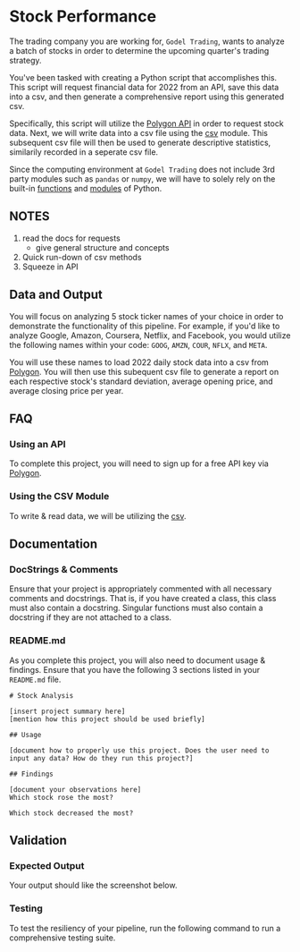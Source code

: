 # Stock Performance

The trading company you are working for, `Godel Trading`, wants to analyze a batch of stocks in order to determine the upcoming quarter's trading strategy.

You've been tasked with creating a Python script that accomplishes this. This script will request financial data for 2022 from an API, save this data into a csv, and then generate a comprehensive report using this generated csv. 

Specifically, this script will utilize the [Polygon API](https://polygon.io/) in order to request stock data. Next, we will write data into a csv file using the [csv](https://docs.python.org/3/library/csv.html) module. This subsequent csv file will then be used to generate descriptive statistics, similarily recorded in a seperate csv file. 

Since the computing environment at `Godel Trading` does not include 3rd party modules such as `pandas` or `numpy`, we will have to solely rely on the built-in [functions](https://docs.python.org/3/library/functions.html) and [modules](https://docs.python.org/3/py-modindex.html) of Python.

## NOTES
1. read the docs for requests
    * give general structure and concepts
2. Quick run-down of csv methods
3. Squeeze in API

## Data and Output

You will focus on analyzing 5 stock ticker names of your choice in order to demonstrate the functionality of this pipeline. For example, if you'd like to analyze Google, Amazon, Coursera, Netflix, and Facebook, you would utilize the following names within your code: `GOOG`, `AMZN`, `COUR`, `NFLX`, and `META`.

You will use these names to load 2022 daily stock data into a csv from  [Polygon](https://polygon.io/). You will then use this subequent csv file to generate a report on each respective stock's standard deviation, average opening price, and average closing price per year.

## FAQ

### Using an API

To complete this project, you will need to sign up for a free API key via [Polygon](https://polygon.io/). 

### Using the CSV Module

To write & read data, we will be utilizing the [csv](https://docs.python.org/3/library/csv.html).

## Documentation
### DocStrings & Comments

Ensure that your project is appropriately commented with all necessary comments and docstrings. That is, if you have created a class, this class must also contain a docstring. Singular functions must also contain a docstring if they are not attached to a class.

### README.md

As you complete this project, you will also need to document usage & findings. Ensure that you have the following 3 sections listed in your `README.md` file.

```
# Stock Analysis

[insert project summary here]
[mention how this project should be used briefly]

## Usage

[document how to properly use this project. Does the user need to input any data? How do they run this project?]

## Findings

[document your observations here]
Which stock rose the most?

Which stock decreased the most?
```

## Validation
### Expected Output

Your output should like the screenshot below.

### Testing

To test the resiliency of your pipeline, run the following command to run a comprehensive testing suite.